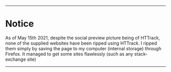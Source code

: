 
***

# Notice

As of May 15th 2021, despite the social preview picture being of HTTrack, none of the supplied websites have been ripped using HTTrack. I ripped them simply by saving the page to my computer (internal storage) through Firefox. It managed to get some sites flawlessly (such as any stack-exchange site)

***
